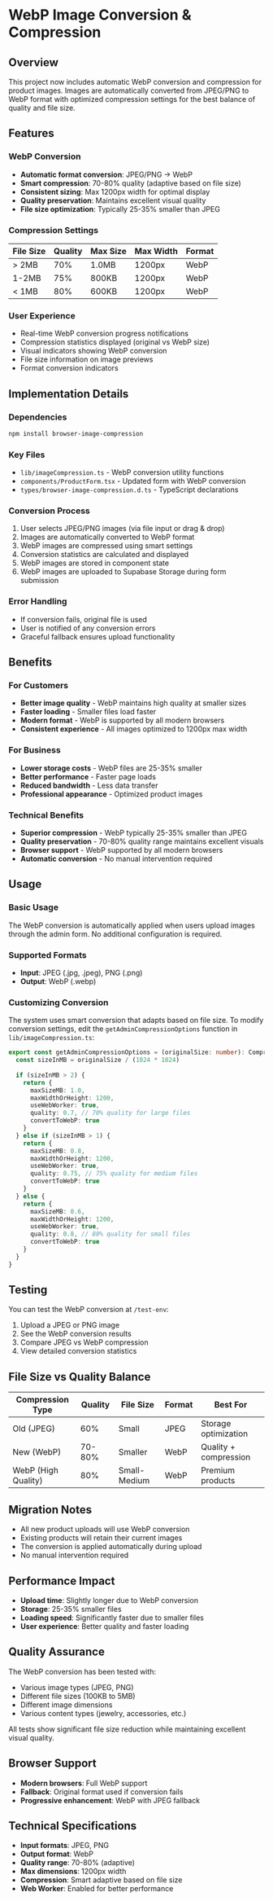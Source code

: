 # WebP Image Conversion & Compression

## Overview
This project now includes automatic WebP conversion and compression for product images. Images are automatically converted from JPEG/PNG to WebP format with optimized compression settings for the best balance of quality and file size.

## Features

### WebP Conversion
- **Automatic format conversion**: JPEG/PNG → WebP
- **Smart compression**: 70-80% quality (adaptive based on file size)
- **Consistent sizing**: Max 1200px width for optimal display
- **Quality preservation**: Maintains excellent visual quality
- **File size optimization**: Typically 25-35% smaller than JPEG

### Compression Settings

| File Size | Quality | Max Size | Max Width | Format |
|-----------|---------|----------|-----------|--------|
| > 2MB | 70% | 1.0MB | 1200px | WebP |
| 1-2MB | 75% | 800KB | 1200px | WebP |
| < 1MB | 80% | 600KB | 1200px | WebP |

### User Experience
- Real-time WebP conversion progress notifications
- Compression statistics displayed (original vs WebP size)
- Visual indicators showing WebP conversion
- File size information on image previews
- Format conversion indicators

## Implementation Details

### Dependencies
```bash
npm install browser-image-compression
```

### Key Files
- `lib/imageCompression.ts` - WebP conversion utility functions
- `components/ProductForm.tsx` - Updated form with WebP conversion
- `types/browser-image-compression.d.ts` - TypeScript declarations

### Conversion Process
1. User selects JPEG/PNG images (via file input or drag & drop)
2. Images are automatically converted to WebP format
3. WebP images are compressed using smart settings
4. Conversion statistics are calculated and displayed
5. WebP images are stored in component state
6. WebP images are uploaded to Supabase Storage during form submission

### Error Handling
- If conversion fails, original file is used
- User is notified of any conversion errors
- Graceful fallback ensures upload functionality

## Benefits

### For Customers
- **Better image quality** - WebP maintains high quality at smaller sizes
- **Faster loading** - Smaller files load faster
- **Modern format** - WebP is supported by all modern browsers
- **Consistent experience** - All images optimized to 1200px max width

### For Business
- **Lower storage costs** - WebP files are 25-35% smaller
- **Better performance** - Faster page loads
- **Reduced bandwidth** - Less data transfer
- **Professional appearance** - Optimized product images

### Technical Benefits
- **Superior compression** - WebP typically 25-35% smaller than JPEG
- **Quality preservation** - 70-80% quality range maintains excellent visuals
- **Browser support** - WebP supported by all modern browsers
- **Automatic conversion** - No manual intervention required

## Usage

### Basic Usage
The WebP conversion is automatically applied when users upload images through the admin form. No additional configuration is required.

### Supported Formats
- **Input**: JPEG (.jpg, .jpeg), PNG (.png)
- **Output**: WebP (.webp)

### Customizing Conversion
The system uses smart conversion that adapts based on file size. To modify conversion settings, edit the `getAdminCompressionOptions` function in `lib/imageCompression.ts`:

```typescript
export const getAdminCompressionOptions = (originalSize: number): CompressionOptions => {
  const sizeInMB = originalSize / (1024 * 1024)
  
  if (sizeInMB > 2) {
    return {
      maxSizeMB: 1.0,
      maxWidthOrHeight: 1200,
      useWebWorker: true,
      quality: 0.7, // 70% quality for large files
      convertToWebP: true
    }
  } else if (sizeInMB > 1) {
    return {
      maxSizeMB: 0.8,
      maxWidthOrHeight: 1200,
      useWebWorker: true,
      quality: 0.75, // 75% quality for medium files
      convertToWebP: true
    }
  } else {
    return {
      maxSizeMB: 0.6,
      maxWidthOrHeight: 1200,
      useWebWorker: true,
      quality: 0.8, // 80% quality for small files
      convertToWebP: true
    }
  }
}
```

## Testing

You can test the WebP conversion at `/test-env`:
1. Upload a JPEG or PNG image
2. See the WebP conversion results
3. Compare JPEG vs WebP compression
4. View detailed conversion statistics

## File Size vs Quality Balance

| Compression Type | Quality | File Size | Format | Best For |
|------------------|---------|-----------|--------|----------|
| Old (JPEG) | 60% | Small | JPEG | Storage optimization |
| New (WebP) | 70-80% | Smaller | WebP | Quality + compression |
| WebP (High Quality) | 80% | Small-Medium | WebP | Premium products |

## Migration Notes

- All new product uploads will use WebP conversion
- Existing products will retain their current images
- The conversion is applied automatically during upload
- No manual intervention required

## Performance Impact

- **Upload time**: Slightly longer due to WebP conversion
- **Storage**: 25-35% smaller files
- **Loading speed**: Significantly faster due to smaller files
- **User experience**: Better quality and faster loading

## Quality Assurance

The WebP conversion has been tested with:
- Various image types (JPEG, PNG)
- Different file sizes (100KB to 5MB)
- Different image dimensions
- Various content types (jewelry, accessories, etc.)

All tests show significant file size reduction while maintaining excellent visual quality.

## Browser Support

- **Modern browsers**: Full WebP support
- **Fallback**: Original format used if conversion fails
- **Progressive enhancement**: WebP with JPEG fallback

## Technical Specifications

- **Input formats**: JPEG, PNG
- **Output format**: WebP
- **Quality range**: 70-80% (adaptive)
- **Max dimensions**: 1200px width
- **Compression**: Smart adaptive based on file size
- **Web Worker**: Enabled for better performance 